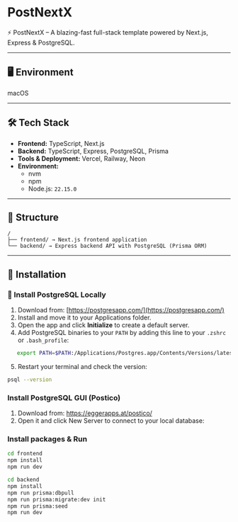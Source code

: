 # PostNextX
⚡ PostNextX – A blazing-fast full-stack template powered by Next.js, Express &amp; PostgreSQL.

---

## 🖥️ Environment

macOS

---

## 🛠️ Tech Stack

- **Frontend:** TypeScript, Next.js
- **Backend:** TypeScript, Express, PostgreSQL, Prisma
- **Tools & Deployment:** Vercel, Railway, Neon
- **Environment:**  
  - nvm  
  - npm  
  - Node.js: `22.15.0`

---

## 📂 Structure

```
/
├── frontend/ → Next.js frontend application
└── backend/ → Express backend API with PostgreSQL (Prisma ORM)
```

---

## 🚀 Installation

### 🐘 Install PostgreSQL Locally

1. Download from: [https://postgresapp.com/](https://postgresapp.com/)
2. Install and move it to your Applications folder.
3. Open the app and click **Initialize** to create a default server.
4. Add PostgreSQL binaries to your `PATH` by adding this line to your `.zshrc` or `.bash_profile`:
```bash
   export PATH=$PATH:/Applications/Postgres.app/Contents/Versions/latest/bin
```
5. Restart your terminal and check the version:
```bash
psql --version
```

### Install PostgreSQL GUI (Postico)

1. Download from: https://eggerapps.at/postico/
2. Open it and click New Server to connect to your local database:

### Install packages & Run

```bash
cd frontend
npm install
npm run dev
```

```bash
cd backend
npm install
npm run prisma:dbpull
npm run prisma:migrate:dev init
npm run prisma:seed
npm run dev
```
